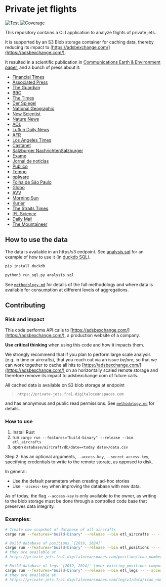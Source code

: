 # Private jet flights
[![Test](https://github.com/jorgecardleitao/private-jets/actions/workflows/test.yaml/badge.svg)](https://github.com/jorgecardleitao/private-jets/actions/workflows/test.yaml)
[![Coverage](https://codecov.io/gh/jorgecardleitao/private-jets/graph/badge.svg?token=DT7C376OKH)](https://codecov.io/gh/jorgecardleitao/private-jets)

This repository contains a CLI application to analyze flights of private jets.

It is supported by an S3 Blob storage container for caching data, thereby
reducing its impact to [https://adsbexchange.com/](https://adsbexchange.com/).

It resulted in a scientific publication in [Communications Earth & Environment paper](https://www.nature.com/articles/s43247-024-01775-z),
and a bunch of press about it:

* [Financial Times](https://www.ft.com/content/13a89ac6-6fa8-4e17-9ef2-698d20b657a7)
* [Associated Press](https://apnews.com/article/climate-change-private-jets-wealthy-carbon-pollution-0a2d1d2cd81906381953346bfdb879e8)
* [The Guardian](https://www.theguardian.com/world/2024/nov/07/used-like-taxis-soaring-private-jet-flights-drive-up-climate-heating-emissions)
* [BBC](https://www.bbc.com/news/articles/cx2lvq4el5vo)
* [The Times](https://www.thetimes.com/uk/environment/article/celebrity-private-jets-co2-emissions-5gmvgncrl)
* [Der Spiegel](https://www.spiegel.de/wissenschaft/natur/luftverkehr-und-umweltschutz-co2-ausstoss-durch-privatjets-steigt-deutlich-a-586077c4-cec1-4437-ac03-bb4c09d437bc)
* [National Geographic](https://www.nationalgeographic.com/environment/article/private-jet-flights-climate-change)
* [New Scientist](https://www.newscientist.com/article/2455196-carbon-emissions-from-private-jets-have-exploded-in-recent-years/)
* [Nature News](https://www.nature.com/articles/d41586-024-03687-6)
* [AOL](https://www.aol.com/ultra-rich-using-jets-taxis-163749747.html?guccounter=1)
* [Lufkin Daily News](https://lufkindailynews.com/anpa/us/carbon-pollution-from-high-flying-rich-in-private-jets-soars/article_ac190bb5-4f01-5d04-8f87-25bd49778d9a.html)
* [AFR](https://www.afr.com/companies/transport/private-jet-use-jumps-and-so-do-emissions-even-to-a-climate-summit-20241106-p5ko9s)
* [Los Angeles Times](https://www.latimes.com/environment/story/2024-11-07/co2-emissions-from-private-jets-are-skyrocketing)
* [Castanet](https://www.castanet.net/news/World/516129/Carbon-pollution-from-high-flying-rich-in-private-jets-soars)
* [Salzburger NachrichtenSalzburger](https://www.sn.at/wirtschaft/welt/co2-ausstoss-privatjets-168073786)
* [Exame](https://exame.com/mundo/por-que-o-uso-de-jatos-privados-aumenta-a-cada-ano-nos-eua/)
* [Jornal de noticias](https://www.jn.pt/2662184499/emissoes-anuais-de-dioxido-de-carbono-da-aviacao-privada-aumentaram-46-entre-2019-e-2023)
* [Publico](https://www.publico.pt/2024/11/07/azul/noticia/emissoes-co2-aviacao-privada-crescem-necessario-limitar-elite-rica-investigador-2110848)
* [Tempo](https://www.tempo.pt/noticias/ciencia/cientistas-avaliaram-a-contribuicao-da-aviacao-particular-no-aumento-de-dioxido-de-carbono-na-atmosfera.html)
* [pplware](https://pplware.sapo.pt/motores/emissoes-dos-jatos-privados-aumentaram-quase-50-nesta-decada/)
* [Folha de São Paulo](https://www1.folha.uol.com.br/mercado/2024/11/emissoes-de-carbono-por-jatinhos-crescem-quase-50-em-4-anos-incluindo-viagens-para-eventos-sobre-clima.shtml)
* [Globo](https://gq.globo.com/um-so-planeta/noticia/2024/11/poluicao-causada-jatinhos-particulares-cresceu-quase-50percent-em-4-anos.ghtml)
* [AVV](https://avv.pt/os-jatos-particulares-emitem-tanto-co2-em-uma-hora-quanto-uma-pessoa-em-toda-a-sua-vida/)
* [Morning Sun](https://www.morningsun.net/stories/carbon-pollution-from-high-flying-rich-in-private-jets-soars,161703)
* [Kurier](https://kurier.at/wirtschaft/privatjet-flugzeug-fliegen-co2-ausstoss-klimawandel/402972225)
* [The Straits Times](https://www.straitstimes.com/world/europe/private-jet-carbon-emissions-soar-46-study-shows)
* [IFL Science](https://www.iflscience.com/private-jet-carbon-emissions-surge-by-46-percent-in-just-four-years-76695)
* [Daily Mail](https://www.dailymail.co.uk/sciencetech/article-14054663/Carbon-emissions-private-jets-increased.html)
* [The Mountaineer](https://www.themountaineer.com/news/national/private-jet-carbon-emissions-soar-46-study/article_07d110ba-5e51-5e9c-81da-3d24d6e57e3a.html)

## How to use the data

The data is available in an https/s3 endpoint. See [analysis.sql](./analysis.sql) for an example of how to use it (in [duckdb SQL](https://duckdb.org/docs/sql/introduction.html)).

```bash
pip install duckdb

python3 run_sql.py analysis.sql
```

See [`methodology.md`](./methodology.md) for details of the full methodology and where data is available for consumption at different levels
of aggregations.

## Contributing

### Risk and impact

This code performs API calls to [https://adsbexchange.com/](https://adsbexchange.com/),
a production website of a company.

**Use critical thinking** when using this code and how it impacts them.

We strongly recommend that if you plan to perform large scale analysis (e.g. in time or aircrafts),
that you reach out via an issue _before_, so that we can work together
to cache all hits to [https://adsbexchange.com/](https://adsbexchange.com/)
on an horizontally scaled remote storage and therefore remove its impact to adsbexchange.com
of future calls.

All cached data is available on S3 blob storage at endpoint

> `https://private-jets.fra1.digitaloceanspaces.com`

and has anonymous and public read permissions. See [`methodology.md`](./methodology.md) for details.

### How to use

1. Install Rust
2. run `cargo run --features="build-binary" --release --bin etl_aircrafts`
3. open `database/aircraft/db/date=<today date>/data.csv`

Step 2. has an optional arguments, `--access-key`, `--secret-access-key`, specifying
credentials to write to the remote storate, as opposed to disk.

In general:

* Use the default parameters when creating ad-hoc stories
* Use `--access-key` when improving the database with new data.

As of today, the flag `--access-key` is only available to the owner,
as writing to the blob storage must be done through a controlled code base that preserves data integrity.

### Examples:

```bash
# Create new snapshot of database of all aircrafts
cargo run --features="build-binary" --release --bin etl_aircrafts -- --access-key=DO00AUDGL32QLFKV8CEP --secret-access-key=$(cat secrets.txt)

# Build database of positions `[2019, 2024]`
cargo run --features="build-binary" --release --bin etl_positions -- --access-key=DO00AUDGL32QLFKV8CEP --secret-access-key=$(cat secrets.txt)
# they are available at
# https://private-jets.fra1.digitaloceanspaces.com/position/icao_number={icao}/month={year}-{month}/data.json

# Build database of legs `[2019, 2024]` (over existing positions computed by `etl_positions`)
cargo run --features="build-binary" --release --bin etl_legs -- --access-key=DO00AUDGL32QLFKV8CEP --secret-access-key=$(cat secrets.txt)
# they are available at
# https://private-jets.fra1.digitaloceanspaces.com/leg/v1/data/icao_number={icao}/month={year}-{month}/data.csv
```
